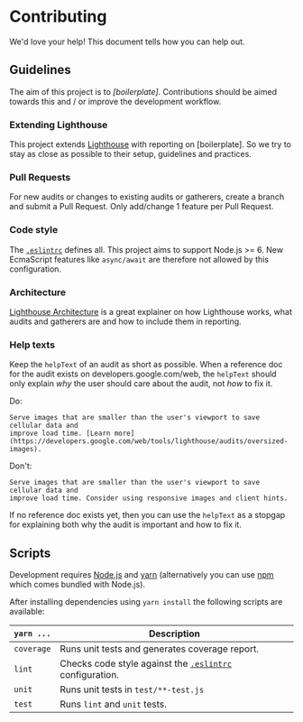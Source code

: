 # Contributing

We'd love your help! This document tells how you can help out.


## Guidelines

The aim of this project is to *[boilerplate]*.
Contributions should be aimed towards this and / or improve the development workflow.

### Extending Lighthouse

This project extends [Lighthouse](https://github.com/GoogleChrome/lighthouse) with reporting on [boilerplate]. So we try to stay as close as possible to their setup, guidelines and practices.

### Pull Requests

For new audits or changes to existing audits or gatherers, create a branch and submit a Pull Request. Only add/change 1 feature per Pull Request.

### Code style

The [`.eslintrc`](.eslintrc.js) defines all. This project aims to support Node.js >= 6. New EcmaScript features like `async/await` are therefore not allowed by this configuration.

### Architecture

[Lighthouse Architecture](https://github.com/GoogleChrome/lighthouse/blob/master/docs/architecture.md) is a great explainer on how Lighthouse works, what audits and gatherers are and how to include them in reporting.

### Help texts

Keep the `helpText` of an audit as short as possible. When a reference doc for the audit exists on
developers.google.com/web, the `helpText` should only explain *why* the user should care
about the audit, not *how* to fix it.

Do:

    Serve images that are smaller than the user's viewport to save cellular data and
    improve load time. [Learn more](https://developers.google.com/web/tools/lighthouse/audits/oversized-images).

Don't:

    Serve images that are smaller than the user's viewport to save cellular data and
    improve load time. Consider using responsive images and client hints.

If no reference doc exists yet, then you can use the `helpText` as a stopgap for explaining
both why the audit is important and how to fix it.


## Scripts

Development requires [Node.js](http://nodejs.org/) and [yarn](https://yarnpkg.com/) (alternatively you can use [npm](https://npmjs.org/) which comes bundled with Node.js).

After installing dependencies using `yarn install` the following scripts are available:

`yarn ...` | Description
---|---
`coverage` | Runs unit tests and generates coverage report.
`lint` | Checks code style against the [`.eslintrc`](.eslintrc.js) configuration.
`unit` | Runs unit tests in `test/**-test.js`
`test` | Runs `lint` and `unit` tests.
